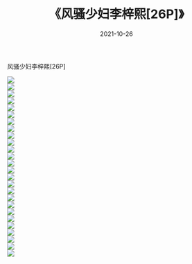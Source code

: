 ﻿---
layout: post
title:  《风骚少妇李梓熙[26P]》
date:   2021-10-26
img: http://pic.660000.xyz/1:/性感/2021/风骚少妇李梓熙[26P]/000.jpg
categories: [美女, 清纯, 唯美]
---

风骚少妇李梓熙[26P]

  ![](http://pic.660000.xyz/1:/性感/2021/风骚少妇李梓熙[26P]/001.jpg) <br> ![](http://pic.660000.xyz/1:/性感/2021/风骚少妇李梓熙[26P]/002.jpg) <br> ![](http://pic.660000.xyz/1:/性感/2021/风骚少妇李梓熙[26P]/003.jpg) <br> ![](http://pic.660000.xyz/1:/性感/2021/风骚少妇李梓熙[26P]/004.jpg) <br> ![](http://pic.660000.xyz/1:/性感/2021/风骚少妇李梓熙[26P]/005.jpg) <br> ![](http://pic.660000.xyz/1:/性感/2021/风骚少妇李梓熙[26P]/006.jpg) <br> ![](http://pic.660000.xyz/1:/性感/2021/风骚少妇李梓熙[26P]/007.jpg) <br> ![](http://pic.660000.xyz/1:/性感/2021/风骚少妇李梓熙[26P]/008.jpg) <br> ![](http://pic.660000.xyz/1:/性感/2021/风骚少妇李梓熙[26P]/009.jpg) <br> ![](http://pic.660000.xyz/1:/性感/2021/风骚少妇李梓熙[26P]/010.jpg) <br> ![](http://pic.660000.xyz/1:/性感/2021/风骚少妇李梓熙[26P]/011.jpg) <br> ![](http://pic.660000.xyz/1:/性感/2021/风骚少妇李梓熙[26P]/012.jpg) <br> ![](http://pic.660000.xyz/1:/性感/2021/风骚少妇李梓熙[26P]/013.jpg) <br> ![](http://pic.660000.xyz/1:/性感/2021/风骚少妇李梓熙[26P]/014.jpg) <br> ![](http://pic.660000.xyz/1:/性感/2021/风骚少妇李梓熙[26P]/015.jpg) <br> ![](http://pic.660000.xyz/1:/性感/2021/风骚少妇李梓熙[26P]/016.jpg) <br> ![](http://pic.660000.xyz/1:/性感/2021/风骚少妇李梓熙[26P]/017.jpg) <br> ![](http://pic.660000.xyz/1:/性感/2021/风骚少妇李梓熙[26P]/018.jpg) <br> ![](http://pic.660000.xyz/1:/性感/2021/风骚少妇李梓熙[26P]/019.jpg) <br> ![](http://pic.660000.xyz/1:/性感/2021/风骚少妇李梓熙[26P]/020.jpg) <br> ![](http://pic.660000.xyz/1:/性感/2021/风骚少妇李梓熙[26P]/021.jpg) <br> ![](http://pic.660000.xyz/1:/性感/2021/风骚少妇李梓熙[26P]/022.jpg) <br> ![](http://pic.660000.xyz/1:/性感/2021/风骚少妇李梓熙[26P]/023.jpg) <br> ![](http://pic.660000.xyz/1:/性感/2021/风骚少妇李梓熙[26P]/024.jpg) <br> ![](http://pic.660000.xyz/1:/性感/2021/风骚少妇李梓熙[26P]/025.jpg) <br> ![](http://pic.660000.xyz/1:/性感/2021/风骚少妇李梓熙[26P]/026.jpg) <br>